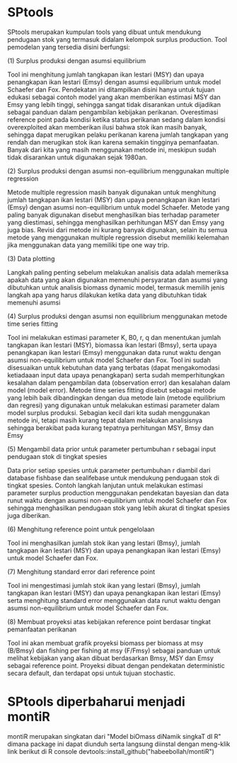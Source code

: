 # SPtools

SPtools merupakan kumpulan tools yang dibuat untuk mendukung pendugaan stok yang termasuk didalam kelompok surplus production. Tool pemodelan yang tersedia disini berfungsi:

(1) Surplus produksi dengan asumsi equilibrium

Tool ini menghitung jumlah tangkapan ikan lestari (MSY) dan upaya penangkapan ikan lestari (Emsy) dengan asumsi equilibrium untuk model Schaefer dan Fox. Pendekatan ini ditampilkan disini hanya untuk tujuan edukasi sebagai contoh model yang akan memberikan estimasi MSY dan Emsy yang lebih tinggi, sehingga sangat tidak disarankan untuk dijadikan sebagai panduan dalam pengambilan kebijakan perikanan. Overestimasi reference point pada kondisi ketika status perikanan sedang dalam kondisi overexploited akan memberikan ilusi bahwa stok ikan masih banyak, sehingga dapat merugikan pelaku perikanan karena jumlah tangkapan yang rendah dan merugikan stok ikan karena semakin tingginya pemanfaatan. Banyak dari kita yang masih menggunakan metode ini, meskipun sudah tidak disarankan untuk digunakan sejak 1980an.

(2) Surplus produksi dengan asumsi non-equilibrium menggunakan multiple regression

Metode multiple regression masih banyak digunakan untuk menghitung jumlah tangkapan ikan lestari (MSY) dan upaya penangkapan ikan lestari (Emsy) dengan asumsi non-equilibrium untuk model Schaefer. Metode yang paling banyak digunakan disebut menghasilkan bias terhadap parameter yang diestimasi, sehingga menghasilkan perhitungan MSY dan Emsy yang juga bias. Revisi dari metode ini kurang banyak digunakan, selain itu semua metode yang menggunakan multiple regression disebut memiliki kelemahan jika menggunakan data yang memiliki tipe one way trip.  

(3) Data plotting

Langkah paling penting sebelum melakukan analisis data adalah memeriksa apakah data yang akan digunakan memenuhi persyaratan dan asumsi yang dibutuhkan untuk analisis biomass dynamic model, termasuk memilih jenis langkah apa yang harus dilakukan ketika data yang dibutuhkan tidak memenuhi asumsi

(4) Surplus produksi dengan asumsi non equilibrium menggunakan metode time series fitting

Tool ini melakukan estimasi parameter K, B0, r, q dan menentukan jumlah tangkapan ikan lestari (MSY), biomassa ikan lestari (Bmsy), serta upaya penangkapan ikan lestari (Emsy) menggunakan data runut waktu dengan asumsi non-equilibrium untuk model Schaefer dan Fox. Tool ini sudah disesuaikan untuk kebutuhan data yang terbatas (dapat mengakomodasi ketiadaaan input data upaya penangkapan) serta sudah memperhitungkan kesalahan dalam pengambilan data (observation error) dan kesalahan dalam model (model error). Metode time series fitting disebut sebagai metode yang lebih baik dibandingkan dengan dua metode lain (metode equilibrium dan regresi) yang digunakan untuk melakukan estimasi parameter dalam model surplus produksi. Sebagian kecil dari kita sudah menggunakan metode ini, tetapi masih kurang tepat dalam melakukan analisisnya sehingga berakibat pada kurang tepatnya perhitungan MSY, Bmsy dan Emsy

(5) Mengambil data prior untuk parameter pertumbuhan r sebagai input pendugaan stok di tingkat spesies

Data prior setiap spesies untuk parameter pertumbuhan r diambil dari database fishbase dan sealifebase untuk mendukung pendugaan stok di tingkat spesies. Contoh langkah lanjutan untuk melakukan estimasi parameter surplus production menggunakan pendekatan bayesian dan data runut waktu dengan asumsi non-equilibrium untuk model Schaefer dan Fox sehingga menghasilkan pendugaan stok yang lebih akurat di tingkat spesies juga diberikan.

(6) Menghitung reference point untuk pengelolaan

Tool ini menghasilkan jumlah stok ikan yang lestari (Bmsy), jumlah tangkapan ikan lestari (MSY) dan upaya penangkapan ikan lestari (Emsy) untuk model Schaefer dan Fox.

(7) Menghitung standard error dari reference point

Tool ini mengestimasi jumlah stok ikan yang lestari (Bmsy), jumlah tangkapan ikan lestari (MSY) dan upaya penangkapan ikan lestari (Emsy) serta menghitung standard error menggunakan data runut waktu dengan asumsi non-equilibrium untuk model Schaefer dan Fox.

(8) Membuat proyeksi atas kebijakan reference point berdasar tingkat pemanfaatan perikanan

Tool ini akan membuat grafik proyeksi biomass per biomass at msy (B/Bmsy) dan fishing per fishing at msy (F/Fmsy) sebagai panduan untuk melihat kebijakan yang akan dibuat berdasarkan Bmsy, MSY dan Emsy sebagai reference point. Proyeksi dibuat dengan pendekatan deterministic secara default, dan terdapat opsi untuk tujuan stochastic.



# SPtools diperbaharui menjadi montiR
montiR merupakan singkatan dari "Model biOmass diNamik singkaT dI R" dimana package ini dapat diunduh serta langsung diinstal dengan meng-klik link berikut di R console
devtools::install_github("habeebollah/montiR")



